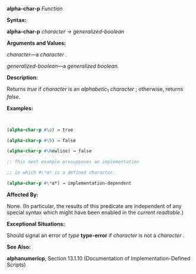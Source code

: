 **alpha-char-p** *Function* 



**Syntax:** 



**alpha-char-p** *character → generalized-boolean* 



**Arguments and Values:** 



*character*—a *character* . 



*generalized-boolean*—a *generalized boolean*. 



**Description:** 



Returns *true* if *character* is an *alphabetic*<sub>1</sub> *character* ; otherwise, returns *false*. 



**Examples:**
```lisp
 

(alpha-char-p #\a) → true 

(alpha-char-p #\5) → false 

(alpha-char-p #\Newline) → false 

;; This next example presupposes an implementation 

;; in which #\*α* is a defined character. 

(alpha-char-p #\*α*) → implementation-dependent 


```
**Affected By:** 



None. (In particular, the results of this predicate are independent of any special syntax which might have been enabled in the *current readtable*.) 



**Exceptional Situations:** 



Should signal an error of *type* **type-error** if *character* is not a *character* . 



**See Also:** 



**alphanumericp**, Section 13.1.10 (Documentation of Implementation-Defined Scripts) 



 



 



